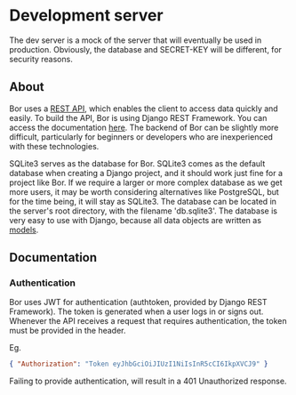 # Development server

The dev server is a mock of the server that will eventually be used in production.
Obviously, the database and SECRET-KEY will be different, for security reasons. 


## About
Bor uses a [REST API](https://www.redhat.com/en/topics/api/what-is-a-rest-api), which enables the client to access
data quickly and easily. To build the API, Bor is using Django REST Framework. You can access
the documentation [here](https://www.django-rest-framework.org/). The backend of Bor can be slightly more difficult, 
particularly for beginners or developers who are inexperienced with these technologies. 

SQLite3 serves as the database for Bor. SQLite3 comes as the default database when creating a Django project, and it should
work just fine for a project like Bor. If we require a larger or more complex database as we get more users, it may be worth considering
alternatives like PostgreSQL, but for the time being, it will stay as SQLite3. The database can be located in the server's root
directory, with the filename 'db.sqlite3'. The database is very easy to use with Django, because all data objects are written
as [models](https://docs.djangoproject.com/en/4.0/topics/db/models/).

## Documentation

### Authentication
Bor uses JWT for authentication (authtoken, provided by Django REST Framework). The token is generated when a user logs in or signs out.
Whenever the API receives a request that requires authentication, the token must be provided in the header.

Eg.
```json
{ "Authorization": "Token eyJhbGciOiJIUzI1NiIsInR5cCI6IkpXVCJ9" }
```

Failing to provide authentication, will result in a 401 Unauthorized response. 